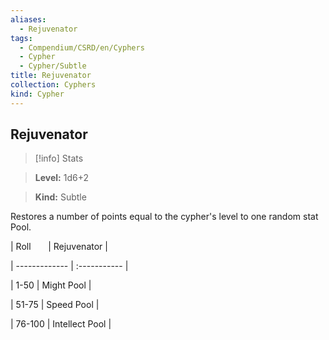 ```yaml
---
aliases:
  - Rejuvenator
tags:
  - Compendium/CSRD/en/Cyphers
  - Cypher
  - Cypher/Subtle
title: Rejuvenator
collection: Cyphers
kind: Cypher
---
```

## Rejuvenator    
>[!info] Stats    
> **Level:** 1d6+2    
> **Kind:** Subtle  
    
Restores a number of points equal to the cypher's level to one random stat Pool.    
  
|  Roll &nbsp; &nbsp; &nbsp; | Rejuvenator  |    
| ------------- | :----------- |    
| 1-50 | Might Pool |    
| 51-75 | Speed Pool |    
| 76-100 | Intellect Pool |